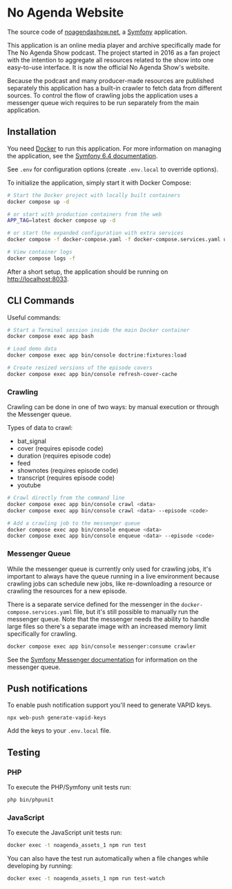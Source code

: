 # No Agenda Website

The source code of [noagendashow.net](https://www.noagendashow.net),
a [Symfony](https://symfony.com/) application.

This application is an online media player and archive specifically made for
The No Agenda Show podcast. The project started in 2016 as a fan project with
the intention to aggregate all resources related to the show into one
easy-to-use interface. It is now the official No Agenda Show's website.

Because the podcast and many producer-made resources are published separately
this application has a built-in crawler to fetch data from different sources.
To control the flow of crawling jobs the application uses a messenger queue
wich requires to be run separately from the main application.

## Installation

You need [Docker](https://www.docker.com/) to run this application. For more
information on managing the application, see the [Symfony 6.4 documentation](https://symfony.com/doc/6.4/index.html).

See `.env` for configuration options (create `.env.local` to override options).

To initialize the application, simply start it with Docker Compose:

```bash
# Start the Docker project with locally built containers
docker compose up -d

# or start with production containers from the web
APP_TAG=latest docker compose up -d

# or start the expanded configuration with extra services
docker compose -f docker-compose.yaml -f docker-compose.services.yaml up -d

# View container logs
docker compose logs -f
```

After a short setup, the application should be running on [http://localhost:8033](http://localhost:8033).

## CLI Commands

Useful commands:

```bash
# Start a Terminal session inside the main Docker container
docker compose exec app bash

# Load demo data
docker compose exec app bin/console doctrine:fixtures:load

# Create resized versions of the episode covers
docker compose exec app bin/console refresh-cover-cache
```

### Crawling

Crawling can be done in one of two ways: by manual execution or through the
Messenger queue.

Types of data to crawl:
* bat_signal
* cover (requires episode code)
* duration (requires episode code)
* feed
* shownotes (requires episode code)
* transcript (requires episode code)
* youtube

```bash
# Crawl directly from the command line
docker compose exec app bin/console crawl <data>
docker compose exec app bin/console crawl <data> --episode <code>

# Add a crawling job to the messenger queue
docker compose exec app bin/console enqueue <data>
docker compose exec app bin/console enqueue <data> --episode <code>
```

### Messenger Queue

While the messenger queue is currently only used for crawling jobs, it's
important to always have the queue running in a live environment because
crawling jobs can schedule new jobs, like re-downloading a resource or
crawling the resources for a new episode.

There is a separate service defined for the
messenger in the `docker-compose.services.yaml` file, but it's still possible
to manually run the messenger queue. Note that the messenger needs the ability
to handle large files so there's a separate image with an increased memory
limit specifically for crawling.

```bash
docker compose exec app bin/console messenger:consume crawler
```

See the [Symfony Messenger documentation](https://symfony.com/doc/4.4/messenger.html)
for information on the messenger queue.

## Push notifications

To enable push notification support you'll need to generate VAPID keys.

```shell
npx web-push generate-vapid-keys
```

Add the keys to your `.env.local` file.

## Testing

### PHP

To execute the PHP/Symfony unit tests run:
```bash
php bin/phpunit
```

### JavaScript

To execute the JavaScript unit tests run:
```bash
docker exec -t noagenda_assets_1 npm run test
```

You can also have the test run automatically when a file changes while developing by running:
```bash
docker exec -t noagenda_assets_1 npm run test-watch
```

